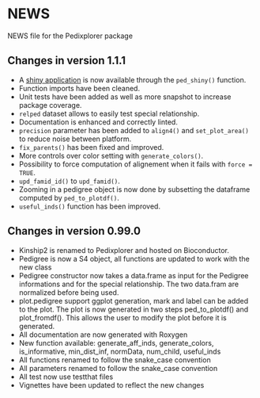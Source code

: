 # NEWS

NEWS file for the Pedixplorer package

## Changes in version 1.1.1

- A [shiny application](https://shiny.posit.co/) is now available through
the `ped_shiny()` function.
- Function imports have been cleaned.
- Unit tests have been added as well as more snapshot to increase
package coverage.
- `relped` dataset allows to easily test special relationship.
- Documentation is enhanced and correctly linted.
- `precision` parameter has been added to `align4()` and `set_plot_area()`
to reduce noise between platform.
- `fix_parents()` has been fixed and improved.
- More controls over color setting with `generate_colors()`.
- Possibility to force computation of alignement when it fails with
`force = TRUE`.
- `upd_famid_id()` to `upd_famid()`.
- Zooming in a pedigree object is now done by subsetting the dataframe
computed by `ped_to_plotdf()`.
- `useful_inds()` function has been improved.

## Changes in version 0.99.0

- Kinship2 is renamed to Pedixplorer and hosted on Bioconductor.
- Pedigree is now a S4 object, all functions are updated to work with
the new class
- Pedigree constructor now takes a data.frame as input for the Pedigree
informations and for the special relationship.
The two data.fram are normalized before being used.
- plot.pedigree support ggplot generation, mark and label can be added
to the plot.
The plot is now generated in two steps ped_to_plotdf() and plot_fromdf().
This allows the user to modify the plot before it is generated.
- All documentation are now generated with Roxygen
- New function available: generate_aff_inds, generate_colors,
is_informative, min_dist_inf, normData, num_child, useful_inds
- All functions renamed to follow the snake\_case convention
- All parameters renamed to follow the snake\_case convention
- All test now use testthat files
- Vignettes have been updated to reflect the new changes

